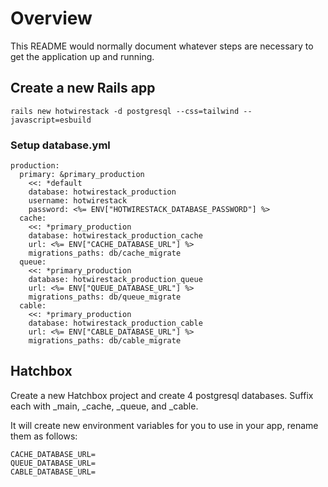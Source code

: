 # Overview

This README would normally document whatever steps are necessary to get the
application up and running.

## Create a new Rails app

```
rails new hotwirestack -d postgresql --css=tailwind --javascript=esbuild
```

### Setup database.yml

```
production:
  primary: &primary_production
    <<: *default
    database: hotwirestack_production
    username: hotwirestack
    password: <%= ENV["HOTWIRESTACK_DATABASE_PASSWORD"] %>
  cache:
    <<: *primary_production
    database: hotwirestack_production_cache
    url: <%= ENV["CACHE_DATABASE_URL"] %>
    migrations_paths: db/cache_migrate
  queue:
    <<: *primary_production
    database: hotwirestack_production_queue
    url: <%= ENV["QUEUE_DATABASE_URL"] %>
    migrations_paths: db/queue_migrate
  cable:
    <<: *primary_production
    database: hotwirestack_production_cable
    url: <%= ENV["CABLE_DATABASE_URL"] %>
    migrations_paths: db/cable_migrate
```

## Hatchbox 

Create a new Hatchbox project and create 4 postgresql databases. Suffix each with _main, _cache, _queue, and _cable.

It will create new environment variables for you to use in your app, rename them as follows:

```
CACHE_DATABASE_URL=
QUEUE_DATABASE_URL=
CABLE_DATABASE_URL=
```
